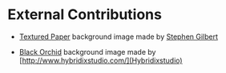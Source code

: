 External Contributions
======================

* [Textured Paper](http://subtlepatterns.com/textured-paper/) background image made by [Stephen Gilbert](http://stephen.io/)

* [Black Orchid](http://subtlepatterns.com/blach-orchid/) background image made by [http://www.hybridixstudio.com/](Hybridixstudio)
